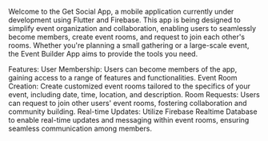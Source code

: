Welcome to the Get Social App, a mobile application currently under development using Flutter and Firebase. This app is being designed to simplify event organization and collaboration, enabling users to seamlessly become members, create event rooms, and request to join each other's rooms. Whether you're planning a small gathering or a large-scale event, the Event Builder App aims to provide the tools you need.

Features:
User Membership: Users can become members of the app, gaining access to a range of features and functionalities.
Event Room Creation: Create customized event rooms tailored to the specifics of your event, including date, time, location, and description.
Room Requests: Users can request to join other users' event rooms, fostering collaboration and community building.
Real-time Updates: Utilize Firebase Realtime Database to enable real-time updates and messaging within event rooms, ensuring seamless communication among members.
